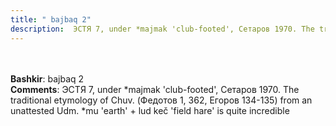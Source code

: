 ```yaml
---
title: " bajbaq 2"
description:  ЭСТЯ 7, under *majmak 'club-footed', Сетаров 1970. The traditional etymology of Chuv. (Федотов 1, 362, Егоров 134-135) from an unattested Udm. *mu 'earth' + lud keč 'field hare' is quite incredible
---
```

<p data-pagefind-weight="0.5">
<strong></strong><br><br>
<strong>Bashkir</strong>:  bajbaq 2<br>
<strong>Comments</strong>:  ЭСТЯ 7, under *majmak 'club-footed', Сетаров 1970. The traditional etymology of Chuv. (Федотов 1, 362, Егоров 134-135) from an unattested Udm. *mu 'earth' + lud keč 'field hare' is quite incredible<br>

</p>
